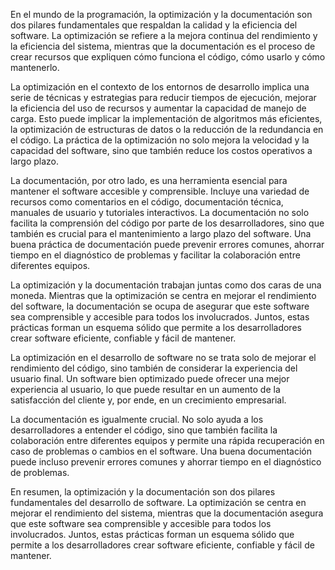 En el mundo de la programación, la optimización y la documentación son dos pilares fundamentales que respaldan la calidad y la eficiencia del software. La optimización se refiere a la mejora continua del rendimiento y la eficiencia del sistema, mientras que la documentación es el proceso de crear recursos que expliquen cómo funciona el código, cómo usarlo y cómo mantenerlo.

La optimización en el contexto de los entornos de desarrollo implica una serie de técnicas y estrategias para reducir tiempos de ejecución, mejorar la eficiencia del uso de recursos y aumentar la capacidad de manejo de carga. Esto puede implicar la implementación de algoritmos más eficientes, la optimización de estructuras de datos o la reducción de la redundancia en el código. La práctica de la optimización no solo mejora la velocidad y la capacidad del software, sino que también reduce los costos operativos a largo plazo.

La documentación, por otro lado, es una herramienta esencial para mantener el software accesible y comprensible. Incluye una variedad de recursos como comentarios en el código, documentación técnica, manuales de usuario y tutoriales interactivos. La documentación no solo facilita la comprensión del código por parte de los desarrolladores, sino que también es crucial para el mantenimiento a largo plazo del software. Una buena práctica de documentación puede prevenir errores comunes, ahorrar tiempo en el diagnóstico de problemas y facilitar la colaboración entre diferentes equipos.

La optimización y la documentación trabajan juntas como dos caras de una moneda. Mientras que la optimización se centra en mejorar el rendimiento del software, la documentación se ocupa de asegurar que este software sea comprensible y accesible para todos los involucrados. Juntos, estas prácticas forman un esquema sólido que permite a los desarrolladores crear software eficiente, confiable y fácil de mantener.

La optimización en el desarrollo de software no se trata solo de mejorar el rendimiento del código, sino también de considerar la experiencia del usuario final. Un software bien optimizado puede ofrecer una mejor experiencia al usuario, lo que puede resultar en un aumento de la satisfacción del cliente y, por ende, en un crecimiento empresarial.

La documentación es igualmente crucial. No solo ayuda a los desarrolladores a entender el código, sino que también facilita la colaboración entre diferentes equipos y permite una rápida recuperación en caso de problemas o cambios en el software. Una buena documentación puede incluso prevenir errores comunes y ahorrar tiempo en el diagnóstico de problemas.

En resumen, la optimización y la documentación son dos pilares fundamentales del desarrollo de software. La optimización se centra en mejorar el rendimiento del sistema, mientras que la documentación asegura que este software sea comprensible y accesible para todos los involucrados. Juntos, estas prácticas forman un esquema sólido que permite a los desarrolladores crear software eficiente, confiable y fácil de mantener.
